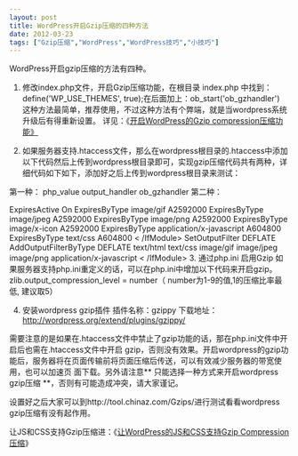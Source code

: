 ```yaml
---
layout: post
title: WordPress开启Gzip压缩的四种方法		
date: 2012-03-23
tags: ["Gzip压缩","WordPress","WordPress技巧","小技巧"]
---
```


WordPress开启gzip压缩的方法有四种。

1. 修改index.php文件，开启Gzip压缩功能，在根目录 index.php 中找到：
define('WP_USE_THEMES', true);在后面加上：ob_start('ob_gzhandler')
这种方法最简单，推荐使用，不过这种方法有个弊端，就是当wordpress系统升级后有得重新设置。
详见：《<a title="开启WordPress的Gzip compression压缩功能" href="http://www.saqqdy.com/computer-skills/open-wordpress-gzip-compression-function" target="_blank">开启WordPress的Gzip compression压缩功能》</a>

2. 如果服务器支持.htaccess文件，那么在wordpress根目录的.htaccess中添加以下代码然后上传到wordpress根目录即可，实现gzip压缩代码共有两种，详细代码如下如下，添加好之后上传到wordpress根目录来测试：

第一种： php_value output_handler ob_gzhandler
第二种：
> <IfModule mod_expires.c>
ExpiresActive On
ExpiresByType image/gif A2592000
ExpiresByType image/jpeg A2592000
ExpiresByType image/png A2592000
ExpiresByType image/x-icon A2592000
ExpiresByType application/x-javascript A604800
ExpiresByType text/css A604800
< /IfModule>
<IfModule mod_deflate.c>
SetOutputFilter DEFLATE
AddOutputFilterByType DEFLATE text/html text/css image/gif image/jpeg image/png application/x-javascript
< /IfModule>
3. 通过php.ini 启用Gzip
如果服务器支持php.ini重定义的话，可以在php.ini中增加以下代码来开启gzip。
zlib.output_compression_level = number（ number为1-9的值,1的压缩比率最低, 建议取5）

4. 安装wordpress gzip插件
插件名称：gzippy
下载地址：http://wordpress.org/extend/plugins/gzippy/

需要注意的是如果在.htaccess文件中禁止了gzip功能的话，那在php.ini文件中开启后也需在.htaccess文件中开启 gzip，否则没有效果。开启wordpress的gzip功能后，服务器将在页面传输前将页面压缩后传送，可以有效减少服务器的带宽使用，也可以加速页 面下载。另外请注意** 只能选择一种方式来开启wordpress gzip压缩 **，否则有可能造成冲突，请大家谨记。

设置好之后大家可以到http://tool.chinaz.com/Gzips/进行测试看看wordpress gzip压缩有没有起作用。

让JS和CSS支持Gzip压缩进：《<a title="让WordPress的JS和CSS支持Gzip Compression压缩" href="http://www.saqqdy.com/computer-skills/make-wordpress-js-css-support-gzip-compression" target="_blank">让WordPress的JS和CSS支持Gzip Compression压缩</a>》		